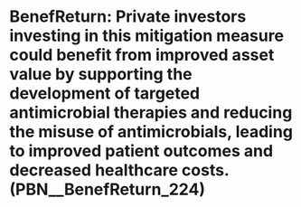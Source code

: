 # BenefReturn: __Private investors investing in this mitigation measure could benefit from improved asset value by supporting the development of targeted antimicrobial therapies and reducing the misuse of antimicrobials, leading to improved patient outcomes and decreased healthcare costs.__ (PBN__BenefReturn_224)

